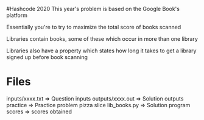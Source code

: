 #Hashcode 2020
This year's problem is based on the Google Book's platform  

Essentially you're to try to maximize the total score of books scanned  

Libraries contain books, some of these which occur in more than one library  

Libraries also have a property which states how long it takes to get a library signed up before book scanning  

# Files
inputs/xxxx.txt => Question inputs
outputs/xxxx.out => Solution outputs
practice => Practice problem pizza slice
lib_books.py => Solution program
scores => scores obtained

